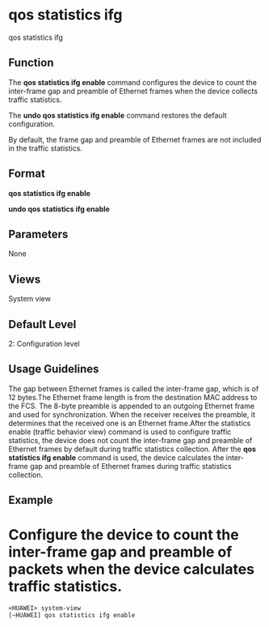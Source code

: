 qos statistics ifg
==================

qos statistics ifg

Function
--------



The **qos statistics ifg enable** command configures the device to count the inter-frame gap and preamble of Ethernet frames when the device collects traffic statistics.

The **undo qos statistics ifg enable** command restores the default configuration.



By default, the frame gap and preamble of Ethernet frames are not included in the traffic statistics.


Format
------

**qos statistics ifg enable**

**undo qos statistics ifg enable**


Parameters
----------

None

Views
-----

System view


Default Level
-------------

2: Configuration level


Usage Guidelines
----------------

The gap between Ethernet frames is called the inter-frame gap, which is of 12 bytes.The Ethernet frame length is from the destination MAC address to the FCS. The 8-byte preamble is appended to an outgoing Ethernet frame and used for synchronization. When the receiver receives the preamble, it determines that the received one is an Ethernet frame.After the statistics enable (traffic behavior view) command is used to configure traffic statistics, the device does not count the inter-frame gap and preamble of Ethernet frames by default during traffic statistics collection. After the **qos statistics ifg enable** command is used, the device calculates the inter-frame gap and preamble of Ethernet frames during traffic statistics collection.


Example
-------

# Configure the device to count the inter-frame gap and preamble of packets when the device calculates traffic statistics.
```
<HUAWEI> system-view
[~HUAWEI] qos statistics ifg enable

```